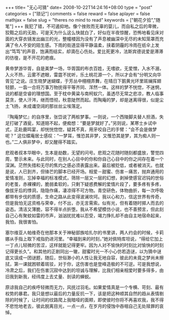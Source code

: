 +++
title= "无心可猜"
date= 2008-10-22T14:24:16+08:00
type = "post"
categories = ["琐记"]
comments = false
reward = false
aplayer = false
mathjax = false
slug = "theres no mind to read"
keywords = ["朝花夕拾","随笔"]
+++
我犯了错，不可遏抑地。像个挫败而无辜的婴儿，而自私之后的卑微，狡黠之后的无助，可是天为什么这么快就白了，好似在半夜惊醒，恐怖地看见床对面的大穿衣镜发出幽兰的光，整幢楼因为没有了声息被幽深中无尽的未知笼罩而充满了令人不安的陌生感。下雨的街道显得平静温柔，挟着阴霾的冷雨在纸伞上发出“笃笃”的声音，饱满而结实，却滴在心伤处。爱比死更冷，法斯宾德说爱是滞滞的彷徨，是不开花的疤痕。

黄帝梦游华胥，自是美梦一场，华胥国的布衣百姓，无嗜欲，无爱憎，入水不溺，入火不热，云雾不遮眼，雷霆不扰听，乐土桃花源一个，所以才会有“分明又向华胥见”之说。庄生晓梦迷蝴蝶，于芳丛中栩栩弄舞，在晴日下鹅黄光环里斑斓挥翅轻颤，一翕一合将万事万物抚得平等齐同、浑然一体。这样的梦不恍惚，不迷惘，说的都是空睿的理想国。至于枕中黄粱与南柯蚁穴，虽透尽无常之悲凉，教人临事莫贪，使人汗涔，继而悟彻，秋意陡然而起。而陶庵的梦，却是迷离得很，似是尘土飞扬，未成谶空阔的那丝丝尘埃落定。

<!--more-->

『陶庵梦忆』的自序里，张岱说了两桩梦事。一则说，一个西陵脚夫替人担酒，失足打破了酒瓮，知道赔不起，便痴想：“要是梦就好了。”另则说，某寒士乡试中式，正赴鹿鸣宴，却恍恍惚惚，疑其不真，用牙咬自己的手臂：“会不会是做梦呢？” 这位蝶庵居士感叹：“一梦耳，惟恐其非梦，又惟恐其是梦，其为痴人则一也。”二人俱非梦中，却又醒得不踏实。

悲观者叔本华眼中，生本是劫数，无望的问号。悲观之花随时随刻都盛放，警觉四周，警示未来。与此同时，在别人心目中的你和你自己心目中的你之间存在着一个深渊。茫然失措和无尽的焦灼之感必须表露出来。最后被贬低，或者被消灭。也就是说，人已到齐，但锋芒的脚本已经开场。相爱－甜蜜、伤害－痛苦，抛弃通用的爱情准则，忘掉幸福的标准模式，筛除一层又一层的幻想，剥掉使感官迟钝的世俗的老茧，赤裸裸的，脆弱柔软的，只剩下疑惑费解的爱情片段了，要多疼有多疼，像拔牙后的悸洞，隐隐作痛，凄凉得不可方物。青空研色，体物曲折，每一次呼吸都带有步伐的质感，生命之路从此变得波澜坎坷。我以心和力，信这世界有传奇，但是我怕无这资格与荣幸，付不出，亦无言需索。似有光，但有着随时掷人而去的姿态。清洁又薄脆，容不得半点折堕。我从不希望模仿小说，也不善预言，但此刻自己心有聚蚊如雷的市声，汹汹扰扰难以忍受，竭力挣扎却不由自主地宿命起来，我怕，我很害怕。

塞尔维亚人帕维奇在他那本关于神秘部族哈扎尔的书里讲，两人约会的时候，卡莉娜从手指上取下戒指扔进河里。“幸福到来的时刻，”她对佩特库坦说，“得给它加上一丁点儿轻微的苦涩，这样就能记得更牢。因为人对不愉快的时刻比对愉快的时刻记得更长久”。和其他的正剧同出一辙，甜蜜时光一不小心仿若造谜，以为猜中谜底又误成一团谜题，随后，世俗渺小的人性让我无地自容，彼此的未竟之梦尚未擦拭，第一课就困顿着斑驳，对于你，这伤害也是登峰造极的不可逆。可是我想说，冷肃之后，我们在伤害沉寂中达到的坦诚与理解，比我们相亲相爱时要多得多，由旧我到新我，经纬度上去丈量、剖读的蝉蜕。

原谅我自己的疾呼轻微而无力，风抚过羽毛。如果爱情真是一个专横、苛刻、最有权势的暴君。我只是想以最后的力量反抗一下，该是把这种顺其自然的趋从表情剔除的时候了，让时间的纹路爬上我暗哑的面颊，即使彼时你将不再喜欢我，我不得不悲怆地老去，彼此脱离目光，一点一点，在岁月的侵蚀中吞咽自己无处赎罪的哀悼。
